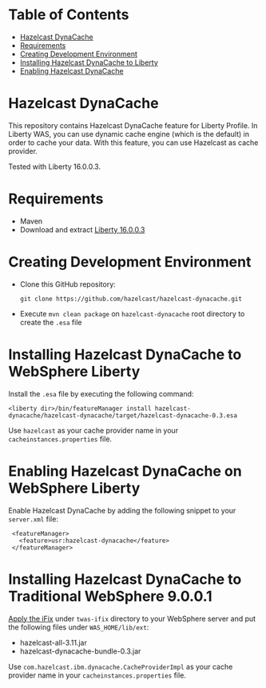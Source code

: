 # Table of Contents

* [Hazelcast DynaCache](#hazelcast-dynacache)
* [Requirements](#requirements)
* [Creating Development Environment](#creating-development-environment)
* [Installing Hazelcast DynaCache to Liberty](#installing-hazelcast-dynacache-to-liberty)
* [Enabling Hazelcast DynaCache](#enabling-hazelcast-dynacache)


# Hazelcast DynaCache

This repository contains Hazelcast DynaCache feature for Liberty Profile.
In Liberty WAS, you can use dynamic cache engine (which is the default) in order to cache your data.
With this feature, you can use Hazelcast as cache provider.

Tested with Liberty 16.0.0.3.

# Requirements
    
- Maven
- Download and extract [Liberty 16.0.0.3](https://public.dhe.ibm.com/ibmdl/export/pub/software/websphere/wasdev/downloads/wlp/16.0.0.3/wlp-javaee7-16.0.0.3.zip)

# Creating Development Environment

- Clone this GitHub repository: 

    ```
    git clone https://github.com/hazelcast/hazelcast-dynacache.git
    ```

- Execute `mvn clean package` on `hazelcast-dynacache` root directory to create the `.esa` file

# Installing Hazelcast DynaCache to WebSphere Liberty

Install the `.esa` file by executing the following command:

```
<liberty dir>/bin/featureManager install hazelcast-dynacache/hazelcast-dynacache/target/hazelcast-dynacache-0.3.esa
```    

Use `hazelcast` as your cache provider name in your `cacheinstances.properties` file.

# Enabling Hazelcast DynaCache on WebSphere Liberty

Enable Hazelcast DynaCache by adding the following snippet to your `server.xml` file:

 ```
  <featureManager>
    <feature>usr:hazelcast-dynacache</feature>
  </featureManager>
 ```
 
 

# Installing Hazelcast DynaCache to Traditional WebSphere 9.0.0.1

[Apply the iFix](http://www.ibm.com/support/knowledgecenter/SS7K4U_8.5.5/com.ibm.websphere.installation.nd.doc/ae/tins_install_fixes_dist.html)
 under `twas-ifix` directory to your WebSphere server and put the following files under `WAS_HOME/lib/ext`:

* hazelcast-all-3.11.jar
* hazelcast-dynacache-bundle-0.3.jar

Use `com.hazelcast.ibm.dynacache.CacheProviderImpl` as your cache provider name in your `cacheinstances.properties` file.
